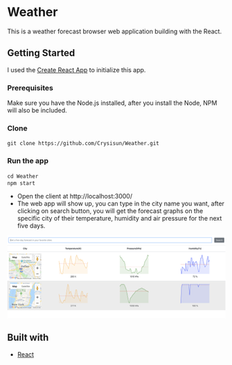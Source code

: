 # Weather
This is a weather forecast browser web application building with the React.
## Getting Started
I used the [Create React App](https://github.com/facebook/create-react-app) to initialize this app.
### Prerequisites
Make sure you have the Node.js installed, after you install the Node, NPM will also be included.
### Clone 
```
git clone https://github.com/Crysisun/Weather.git
```
### Run the app
```
cd Weather
npm start
```
* Open the client at http://localhost:3000/
* The web app will show up, you can type in the city name you want, after clicking on search button, you will get the forecast graphs on the specific city of their temperature, humidity and air pressure for the next five days.

![weather pic](./weather.png)
## Built with
* [React](https://reactjs.org/)
